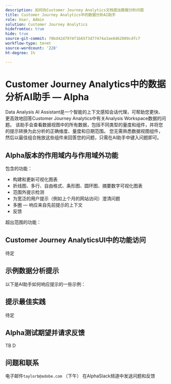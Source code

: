 ```yaml
---
description: 如何向Customer Journey Analytics文档提出数据分析问题
title: Customer Journey Analytics中的数据分析AI助手
role: User, Admin
solution: Customer Journey Analytics
hidefromtoc: true
hide: true
source-git-commit: 70bd42d7974f1b65f3d77474a3ae8d62009cdfc7
workflow-type: tm+mt
source-wordcount: '228'
ht-degree: 1%

---
```



# Customer Journey Analytics中的数据分析AI助手 — Alpha

Data Analysis AI Assistant是一个智能的上下文感知会话代理，可帮助您更快、更高效地回答Customer Journey Analytics中有关Analysis Workspace数据的问题。 该助手会查看数据视图中的所有数据，包括不同类型的量度和组件，并将您的提示转换为此分析的正确维度、量度和日期范围。 您无需熟悉数据视图组件，然后以最佳组合拖放这些组件来回答您的问题，只需在AI助手中键入问题即可。

## Alpha版本的作用域内与作用域外功能

包含的功能：

- 构建和更新可视化图表
- 折线图、多行、自由格式、条形图、圆环图、摘要数字可视化图表
- 范围外提示检测
- 为宽泛的用户提示（例如上个月的网站访问）澄清问题
- 多圈 — 响应来自先前提示的上下文
- 反馈

超出范围的功能：



## Customer Journey AnalyticsUI中的功能访问

待定

## 示例数据分析提示

以下是AI助手如何响应提示的一些示例：

## 提示最佳实践

待定

## Alpha测试期望并请求反馈

TB D

## 问题和联系

电子邮件`taylorb@adobe.com` （下午）
在AlphaSlack频道中发送问题和反馈




